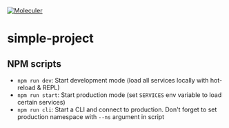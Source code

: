 [![Moleculer](https://badgen.net/badge/Powered%20by/Moleculer/0e83cd)](https://moleculer.services)

# simple-project

## NPM scripts

- `npm run dev`: Start development mode (load all services locally with hot-reload & REPL)
- `npm run start`: Start production mode (set `SERVICES` env variable to load certain services)
- `npm run cli`: Start a CLI and connect to production. Don't forget to set production namespace with `--ns` argument in script
